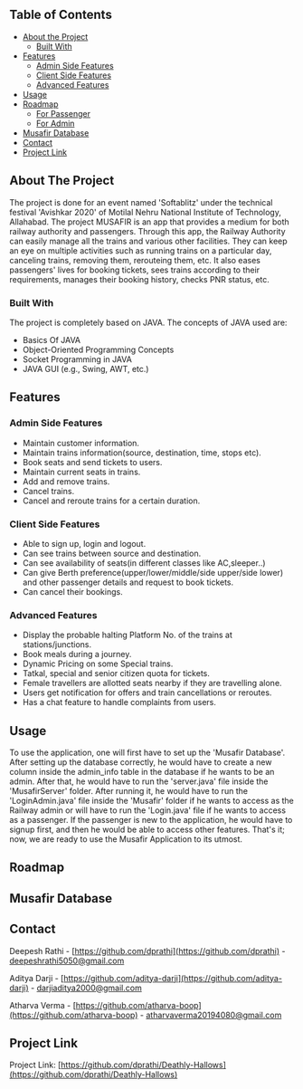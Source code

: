 ## Table of Contents

- [About the Project](#about-the-project)
  - [Built With](#built-with)
- [Features](#features)
  - [Admin Side Features](#admin-side-features)
  - [Client Side Features](#client-side-features)
  - [Advanced Features](#advanced-features)
- [Usage](#usage)
- [Roadmap](#roadmap)
  - [For Passenger](#for-passenger)
  - [For Admin](#for-admin)
- [Musafir Database](#musafir-database)
- [Contact](#contact)
- [Project Link](#project-link)

<!-- ABOUT THE PROJECT -->

## About The Project

The project is done for an event named 'Softablitz' under the technical festival 'Avishkar 2020' of Motilal Nehru National Institute of Technology, Allahabad. The project MUSAFIR is an app that provides a medium for both railway authority and passengers. Through this app, the Railway Authority can easily manage all the trains and various other facilities. They can keep an eye on multiple activities such as running trains on a particular day, canceling trains, removing them, rerouteing them, etc. It also eases passengers' lives for booking tickets, sees trains according to their requirements, manages their booking history, checks PNR status, etc.

### Built With

The project is completely based on JAVA. The concepts of JAVA used are:

- Basics Of JAVA
- Object-Oriented Programming Concepts
- Socket Programming in JAVA
- JAVA GUI (e.g., Swing, AWT, etc.)

<!-- FEATURES -->

## Features

### Admin Side Features

- Maintain customer information.
- Maintain trains information(source, destination, time, stops etc).
- Book seats and send tickets to users.
- Maintain current seats in trains.
- Add and remove trains.
- Cancel trains.
- Cancel and reroute trains for a certain duration.

### Client Side Features

- Able to sign up, login and logout.
- Can see trains between source and destination.
- Can see availability of seats(in different classes like AC,sleeper..)
- Can give Berth preference(upper/lower/middle/side upper/side lower) and other passenger details and request to book tickets.
- Can cancel their bookings.

### Advanced Features

- Display the probable halting Platform No. of the trains at stations/junctions.
- Book meals during a journey.
- Dynamic Pricing on some Special trains.
- Tatkal, special and senior citizen quota for tickets.
- Female travellers are allotted seats nearby if they are travelling alone.
- Users get notification for offers and train cancellations or reroutes.
- Has a chat feature to handle complaints from users.

<!-- USAGE -->

## Usage

To use the application, one will first have to set up the 'Musafir Database'. After setting up the database correctly, he would have to create a new column inside the admin_info table in the database if he wants to be an admin. After that, he would have to run the 'server.java' file inside the 'MusafirServer' folder. After running it, he would have to run the 'LoginAdmin.java' file inside the 'Musafir' folder if he wants to access as the Railway admin or will have to run the 'Login.java' file if he wants to access as a passenger. If the passenger is new to the application, he would have to signup first, and then he would be able to access other features. That's it; now, we are ready to use the Musafir Application to its utmost.

<!-- ROADMAP -->

## Roadmap

<!-- MUSAFIR DATABASE -->

## Musafir Database

<!-- CONTACT -->

## Contact

Deepesh Rathi - [https://github.com/dprathi](https://github.com/dprathi) - deepeshrathi5050@gmail.com

Aditya Darji - [https://github.com/aditya-darji](https://github.com/aditya-darji) - darjiaditya2000@gmail.com

Atharva Verma - [https://github.com/atharva-boop](https://github.com/atharva-boop) - atharvaverma20194080@gmail.com

## Project Link

Project Link: [https://github.com/dprathi/Deathly-Hallows](https://github.com/dprathi/Deathly-Hallows)
